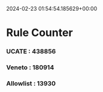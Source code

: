 2024-02-23 01:54:54.185629+00:00
# Rule Counter 
 ### UCATE : 438856

 ### Veneto : 180914

 ### Allowlist : 13930